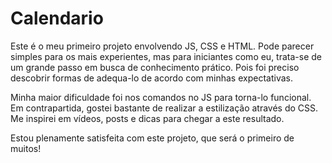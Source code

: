 # Calendario

Este é o meu primeiro projeto envolvendo JS, CSS e HTML. 
Pode parecer simples para os mais experientes, mas para iniciantes como eu, trata-se de um grande passo em busca de conhecimento prático. Pois foi preciso descobrir formas de adequa-lo de acordo com minhas expectativas.

Minha maior dificuldade foi nos comandos no JS para torna-lo funcional. Em contrapartida, gostei bastante de realizar a estilização através do CSS. 
Me inspirei em vídeos, posts e dicas para chegar a este resultado. 

Estou plenamente satisfeita com este projeto, que será o primeiro de muitos!
